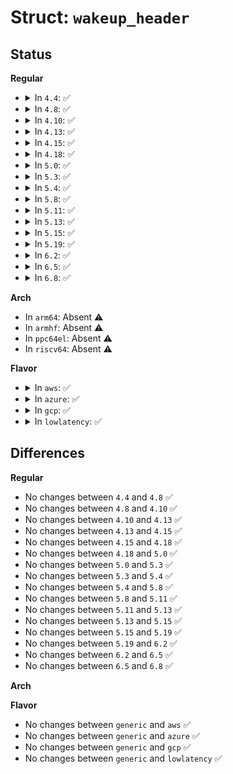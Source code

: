 # Struct: <code>wakeup_header</code>

## Status
<b>Regular</b>
<ul>
<li>
<details>
<summary>In <code>4.4</code>: ✅</summary>

```c
struct wakeup_header {
    u16 video_mode;
    u32 pmode_entry;
    u16 pmode_cs;
    u32 pmode_cr0;
    u32 pmode_cr3;
    u32 pmode_cr4;
    u32 pmode_efer_low;
    u32 pmode_efer_high;
    u64 pmode_gdt;
    u32 pmode_misc_en_low;
    u32 pmode_misc_en_high;
    u32 pmode_behavior;
    u32 realmode_flags;
    u32 real_magic;
    u32 signature;
};
```
</details>
</li>
<li>
<details>
<summary>In <code>4.8</code>: ✅</summary>

```c
struct wakeup_header {
    u16 video_mode;
    u32 pmode_entry;
    u16 pmode_cs;
    u32 pmode_cr0;
    u32 pmode_cr3;
    u32 pmode_cr4;
    u32 pmode_efer_low;
    u32 pmode_efer_high;
    u64 pmode_gdt;
    u32 pmode_misc_en_low;
    u32 pmode_misc_en_high;
    u32 pmode_behavior;
    u32 realmode_flags;
    u32 real_magic;
    u32 signature;
};
```
</details>
</li>
<li>
<details>
<summary>In <code>4.10</code>: ✅</summary>

```c
struct wakeup_header {
    u16 video_mode;
    u32 pmode_entry;
    u16 pmode_cs;
    u32 pmode_cr0;
    u32 pmode_cr3;
    u32 pmode_cr4;
    u32 pmode_efer_low;
    u32 pmode_efer_high;
    u64 pmode_gdt;
    u32 pmode_misc_en_low;
    u32 pmode_misc_en_high;
    u32 pmode_behavior;
    u32 realmode_flags;
    u32 real_magic;
    u32 signature;
};
```
</details>
</li>
<li>
<details>
<summary>In <code>4.13</code>: ✅</summary>

```c
struct wakeup_header {
    u16 video_mode;
    u32 pmode_entry;
    u16 pmode_cs;
    u32 pmode_cr0;
    u32 pmode_cr3;
    u32 pmode_cr4;
    u32 pmode_efer_low;
    u32 pmode_efer_high;
    u64 pmode_gdt;
    u32 pmode_misc_en_low;
    u32 pmode_misc_en_high;
    u32 pmode_behavior;
    u32 realmode_flags;
    u32 real_magic;
    u32 signature;
};
```
</details>
</li>
<li>
<details>
<summary>In <code>4.15</code>: ✅</summary>

```c
struct wakeup_header {
    u16 video_mode;
    u32 pmode_entry;
    u16 pmode_cs;
    u32 pmode_cr0;
    u32 pmode_cr3;
    u32 pmode_cr4;
    u32 pmode_efer_low;
    u32 pmode_efer_high;
    u64 pmode_gdt;
    u32 pmode_misc_en_low;
    u32 pmode_misc_en_high;
    u32 pmode_behavior;
    u32 realmode_flags;
    u32 real_magic;
    u32 signature;
};
```
</details>
</li>
<li>
<details>
<summary>In <code>4.18</code>: ✅</summary>

```c
struct wakeup_header {
    u16 video_mode;
    u32 pmode_entry;
    u16 pmode_cs;
    u32 pmode_cr0;
    u32 pmode_cr3;
    u32 pmode_cr4;
    u32 pmode_efer_low;
    u32 pmode_efer_high;
    u64 pmode_gdt;
    u32 pmode_misc_en_low;
    u32 pmode_misc_en_high;
    u32 pmode_behavior;
    u32 realmode_flags;
    u32 real_magic;
    u32 signature;
};
```
</details>
</li>
<li>
<details>
<summary>In <code>5.0</code>: ✅</summary>

```c
struct wakeup_header {
    u16 video_mode;
    u32 pmode_entry;
    u16 pmode_cs;
    u32 pmode_cr0;
    u32 pmode_cr3;
    u32 pmode_cr4;
    u32 pmode_efer_low;
    u32 pmode_efer_high;
    u64 pmode_gdt;
    u32 pmode_misc_en_low;
    u32 pmode_misc_en_high;
    u32 pmode_behavior;
    u32 realmode_flags;
    u32 real_magic;
    u32 signature;
};
```
</details>
</li>
<li>
<details>
<summary>In <code>5.3</code>: ✅</summary>

```c
struct wakeup_header {
    u16 video_mode;
    u32 pmode_entry;
    u16 pmode_cs;
    u32 pmode_cr0;
    u32 pmode_cr3;
    u32 pmode_cr4;
    u32 pmode_efer_low;
    u32 pmode_efer_high;
    u64 pmode_gdt;
    u32 pmode_misc_en_low;
    u32 pmode_misc_en_high;
    u32 pmode_behavior;
    u32 realmode_flags;
    u32 real_magic;
    u32 signature;
};
```
</details>
</li>
<li>
<details>
<summary>In <code>5.4</code>: ✅</summary>

```c
struct wakeup_header {
    u16 video_mode;
    u32 pmode_entry;
    u16 pmode_cs;
    u32 pmode_cr0;
    u32 pmode_cr3;
    u32 pmode_cr4;
    u32 pmode_efer_low;
    u32 pmode_efer_high;
    u64 pmode_gdt;
    u32 pmode_misc_en_low;
    u32 pmode_misc_en_high;
    u32 pmode_behavior;
    u32 realmode_flags;
    u32 real_magic;
    u32 signature;
};
```
</details>
</li>
<li>
<details>
<summary>In <code>5.8</code>: ✅</summary>

```c
struct wakeup_header {
    u16 video_mode;
    u32 pmode_entry;
    u16 pmode_cs;
    u32 pmode_cr0;
    u32 pmode_cr3;
    u32 pmode_cr4;
    u32 pmode_efer_low;
    u32 pmode_efer_high;
    u64 pmode_gdt;
    u32 pmode_misc_en_low;
    u32 pmode_misc_en_high;
    u32 pmode_behavior;
    u32 realmode_flags;
    u32 real_magic;
    u32 signature;
};
```
</details>
</li>
<li>
<details>
<summary>In <code>5.11</code>: ✅</summary>

```c
struct wakeup_header {
    u16 video_mode;
    u32 pmode_entry;
    u16 pmode_cs;
    u32 pmode_cr0;
    u32 pmode_cr3;
    u32 pmode_cr4;
    u32 pmode_efer_low;
    u32 pmode_efer_high;
    u64 pmode_gdt;
    u32 pmode_misc_en_low;
    u32 pmode_misc_en_high;
    u32 pmode_behavior;
    u32 realmode_flags;
    u32 real_magic;
    u32 signature;
};
```
</details>
</li>
<li>
<details>
<summary>In <code>5.13</code>: ✅</summary>

```c
struct wakeup_header {
    u16 video_mode;
    u32 pmode_entry;
    u16 pmode_cs;
    u32 pmode_cr0;
    u32 pmode_cr3;
    u32 pmode_cr4;
    u32 pmode_efer_low;
    u32 pmode_efer_high;
    u64 pmode_gdt;
    u32 pmode_misc_en_low;
    u32 pmode_misc_en_high;
    u32 pmode_behavior;
    u32 realmode_flags;
    u32 real_magic;
    u32 signature;
};
```
</details>
</li>
<li>
<details>
<summary>In <code>5.15</code>: ✅</summary>

```c
struct wakeup_header {
    u16 video_mode;
    u32 pmode_entry;
    u16 pmode_cs;
    u32 pmode_cr0;
    u32 pmode_cr3;
    u32 pmode_cr4;
    u32 pmode_efer_low;
    u32 pmode_efer_high;
    u64 pmode_gdt;
    u32 pmode_misc_en_low;
    u32 pmode_misc_en_high;
    u32 pmode_behavior;
    u32 realmode_flags;
    u32 real_magic;
    u32 signature;
};
```
</details>
</li>
<li>
<details>
<summary>In <code>5.19</code>: ✅</summary>

```c
struct wakeup_header {
    u16 video_mode;
    u32 pmode_entry;
    u16 pmode_cs;
    u32 pmode_cr0;
    u32 pmode_cr3;
    u32 pmode_cr4;
    u32 pmode_efer_low;
    u32 pmode_efer_high;
    u64 pmode_gdt;
    u32 pmode_misc_en_low;
    u32 pmode_misc_en_high;
    u32 pmode_behavior;
    u32 realmode_flags;
    u32 real_magic;
    u32 signature;
};
```
</details>
</li>
<li>
<details>
<summary>In <code>6.2</code>: ✅</summary>

```c
struct wakeup_header {
    u16 video_mode;
    u32 pmode_entry;
    u16 pmode_cs;
    u32 pmode_cr0;
    u32 pmode_cr3;
    u32 pmode_cr4;
    u32 pmode_efer_low;
    u32 pmode_efer_high;
    u64 pmode_gdt;
    u32 pmode_misc_en_low;
    u32 pmode_misc_en_high;
    u32 pmode_behavior;
    u32 realmode_flags;
    u32 real_magic;
    u32 signature;
};
```
</details>
</li>
<li>
<details>
<summary>In <code>6.5</code>: ✅</summary>

```c
struct wakeup_header {
    u16 video_mode;
    u32 pmode_entry;
    u16 pmode_cs;
    u32 pmode_cr0;
    u32 pmode_cr3;
    u32 pmode_cr4;
    u32 pmode_efer_low;
    u32 pmode_efer_high;
    u64 pmode_gdt;
    u32 pmode_misc_en_low;
    u32 pmode_misc_en_high;
    u32 pmode_behavior;
    u32 realmode_flags;
    u32 real_magic;
    u32 signature;
};
```
</details>
</li>
<li>
<details>
<summary>In <code>6.8</code>: ✅</summary>

```c
struct wakeup_header {
    u16 video_mode;
    u32 pmode_entry;
    u16 pmode_cs;
    u32 pmode_cr0;
    u32 pmode_cr3;
    u32 pmode_cr4;
    u32 pmode_efer_low;
    u32 pmode_efer_high;
    u64 pmode_gdt;
    u32 pmode_misc_en_low;
    u32 pmode_misc_en_high;
    u32 pmode_behavior;
    u32 realmode_flags;
    u32 real_magic;
    u32 signature;
};
```
</details>
</li>
</ul>
<b>Arch</b>
<ul>
<li>
In <code>arm64</code>: Absent ⚠️
</li>
<li>
In <code>armhf</code>: Absent ⚠️
</li>
<li>
In <code>ppc64el</code>: Absent ⚠️
</li>
<li>
In <code>riscv64</code>: Absent ⚠️
</li>
</ul>
<b>Flavor</b>
<ul>
<li>
<details>
<summary>In <code>aws</code>: ✅</summary>

```c
struct wakeup_header {
    u16 video_mode;
    u32 pmode_entry;
    u16 pmode_cs;
    u32 pmode_cr0;
    u32 pmode_cr3;
    u32 pmode_cr4;
    u32 pmode_efer_low;
    u32 pmode_efer_high;
    u64 pmode_gdt;
    u32 pmode_misc_en_low;
    u32 pmode_misc_en_high;
    u32 pmode_behavior;
    u32 realmode_flags;
    u32 real_magic;
    u32 signature;
};
```
</details>
</li>
<li>
<details>
<summary>In <code>azure</code>: ✅</summary>

```c
struct wakeup_header {
    u16 video_mode;
    u32 pmode_entry;
    u16 pmode_cs;
    u32 pmode_cr0;
    u32 pmode_cr3;
    u32 pmode_cr4;
    u32 pmode_efer_low;
    u32 pmode_efer_high;
    u64 pmode_gdt;
    u32 pmode_misc_en_low;
    u32 pmode_misc_en_high;
    u32 pmode_behavior;
    u32 realmode_flags;
    u32 real_magic;
    u32 signature;
};
```
</details>
</li>
<li>
<details>
<summary>In <code>gcp</code>: ✅</summary>

```c
struct wakeup_header {
    u16 video_mode;
    u32 pmode_entry;
    u16 pmode_cs;
    u32 pmode_cr0;
    u32 pmode_cr3;
    u32 pmode_cr4;
    u32 pmode_efer_low;
    u32 pmode_efer_high;
    u64 pmode_gdt;
    u32 pmode_misc_en_low;
    u32 pmode_misc_en_high;
    u32 pmode_behavior;
    u32 realmode_flags;
    u32 real_magic;
    u32 signature;
};
```
</details>
</li>
<li>
<details>
<summary>In <code>lowlatency</code>: ✅</summary>

```c
struct wakeup_header {
    u16 video_mode;
    u32 pmode_entry;
    u16 pmode_cs;
    u32 pmode_cr0;
    u32 pmode_cr3;
    u32 pmode_cr4;
    u32 pmode_efer_low;
    u32 pmode_efer_high;
    u64 pmode_gdt;
    u32 pmode_misc_en_low;
    u32 pmode_misc_en_high;
    u32 pmode_behavior;
    u32 realmode_flags;
    u32 real_magic;
    u32 signature;
};
```
</details>
</li>
</ul>

## Differences
<b>Regular</b>
<ul>
<li>
No changes between <code>4.4</code> and <code>4.8</code> ✅
</li>
<li>
No changes between <code>4.8</code> and <code>4.10</code> ✅
</li>
<li>
No changes between <code>4.10</code> and <code>4.13</code> ✅
</li>
<li>
No changes between <code>4.13</code> and <code>4.15</code> ✅
</li>
<li>
No changes between <code>4.15</code> and <code>4.18</code> ✅
</li>
<li>
No changes between <code>4.18</code> and <code>5.0</code> ✅
</li>
<li>
No changes between <code>5.0</code> and <code>5.3</code> ✅
</li>
<li>
No changes between <code>5.3</code> and <code>5.4</code> ✅
</li>
<li>
No changes between <code>5.4</code> and <code>5.8</code> ✅
</li>
<li>
No changes between <code>5.8</code> and <code>5.11</code> ✅
</li>
<li>
No changes between <code>5.11</code> and <code>5.13</code> ✅
</li>
<li>
No changes between <code>5.13</code> and <code>5.15</code> ✅
</li>
<li>
No changes between <code>5.15</code> and <code>5.19</code> ✅
</li>
<li>
No changes between <code>5.19</code> and <code>6.2</code> ✅
</li>
<li>
No changes between <code>6.2</code> and <code>6.5</code> ✅
</li>
<li>
No changes between <code>6.5</code> and <code>6.8</code> ✅
</li>
</ul>
<b>Arch</b>
<ul>
</ul>
<b>Flavor</b>
<ul>
<li>
No changes between <code>generic</code> and <code>aws</code> ✅
</li>
<li>
No changes between <code>generic</code> and <code>azure</code> ✅
</li>
<li>
No changes between <code>generic</code> and <code>gcp</code> ✅
</li>
<li>
No changes between <code>generic</code> and <code>lowlatency</code> ✅
</li>
</ul>
